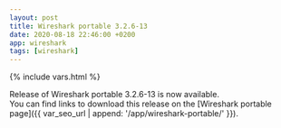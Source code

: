 ```yaml
---
layout: post
title: Wireshark portable 3.2.6-13
date: 2020-08-18 22:46:00 +0200
app: wireshark
tags: [wireshark]
---
```

{% include vars.html %}

Release of Wireshark portable 3.2.6-13 is now available.<br />
You can find links to download this release on the [Wireshark portable page]({{ var_seo_url | append: '/app/wireshark-portable/' }}).
